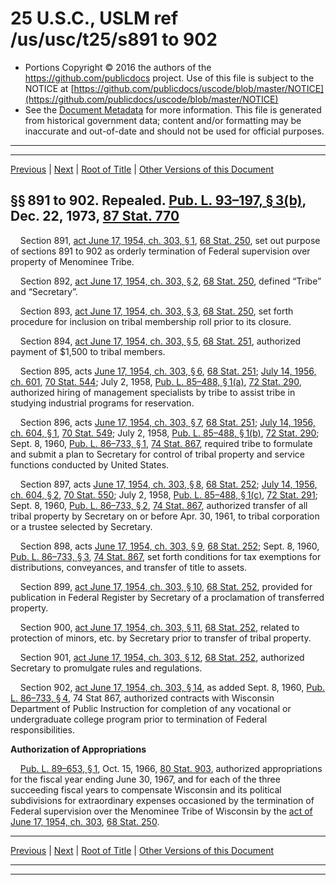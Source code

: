 ---
---

# 25 U.S.C., USLM ref /us/usc/t25/s891 to 902

* Portions Copyright © 2016 the authors of the https://github.com/publicdocs project.
  Use of this file is subject to the NOTICE at [https://github.com/publicdocs/uscode/blob/master/NOTICE](https://github.com/publicdocs/uscode/blob/master/NOTICE)
* See the [Document Metadata](././../../../../..//README.md) for more information.
  This file is generated from historical government data; content and/or formatting may be inaccurate and out-of-date and should not be used for official purposes.

----------
----------

[Previous](./../../../../..//us/usc/t25/ch14/schXL/m__us_usc_t25_ch14_schXL.md) | [Next](./../../../../..//us/usc/t25/ch14/schXLI/m__us_usc_t25_ch14_schXLI.md) | [Root of Title](./../../../../../) | [Other Versions of this Document](https://publicdocs.github.io/go/links?ns=uslm&ref=%2Fus%2Fusc%2Ft25%2Fs891+to+902)

## §§ 891 to 902. Repealed. [Pub. L. 93–197, § 3(b)][/us/pl/93/197/s3/b], Dec. 22, 1973, [87 Stat. 770][/us/stat/87/770]

    Section 891, [act June 17, 1954, ch. 303, § 1][/us/act/1954-06-17/ch303/s1], [68 Stat. 250][/us/stat/68/250], set out purpose of sections 891 to 902 as orderly termination of Federal supervision over property of Menominee Tribe.

    Section 892, [act June 17, 1954, ch. 303, § 2][/us/act/1954-06-17/ch303/s2], [68 Stat. 250][/us/stat/68/250], defined “Tribe” and “Secretary”.

    Section 893, [act June 17, 1954, ch. 303, § 3][/us/act/1954-06-17/ch303/s3], [68 Stat. 250][/us/stat/68/250], set forth procedure for inclusion on tribal membership roll prior to its closure.

    Section 894, [act June 17, 1954, ch. 303, § 5][/us/act/1954-06-17/ch303/s5], [68 Stat. 251][/us/stat/68/251], authorized payment of $1,500 to tribal members.

    Section 895, acts [June 17, 1954, ch. 303, § 6][/us/act/1954-06-17/ch303/s6], [68 Stat. 251][/us/stat/68/251]; [July 14, 1956, ch. 601][/us/act/1956-07-14/ch601], [70 Stat. 544][/us/stat/70/544]; July 2, 1958, [Pub. L. 85–488, § 1(a)][/us/pl/85/488/s1/a], [72 Stat. 290][/us/stat/72/290], authorized hiring of management specialists by tribe to assist tribe in studying industrial programs for reservation.

    Section 896, acts [June 17, 1954, ch. 303, § 7][/us/act/1954-06-17/ch303/s7], [68 Stat. 251][/us/stat/68/251]; [July 14, 1956, ch. 604, § 1][/us/act/1956-07-14/ch604/s1], [70 Stat. 549][/us/stat/70/549]; July 2, 1958, [Pub. L. 85–488, § 1(b)][/us/pl/85/488/s1/b], [72 Stat. 290][/us/stat/72/290]; Sept. 8, 1960, [Pub. L. 86–733, § 1][/us/pl/86/733/s1], [74 Stat. 867][/us/stat/74/867], required tribe to formulate and submit a plan to Secretary for control of tribal property and service functions conducted by United States.

    Section 897, acts [June 17, 1954, ch. 303, § 8][/us/act/1954-06-17/ch303/s8], [68 Stat. 252][/us/stat/68/252]; [July 14, 1956, ch. 604, § 2][/us/act/1956-07-14/ch604/s2], [70 Stat. 550][/us/stat/70/550]; July 2, 1958, [Pub. L. 85–488, § 1(c)][/us/pl/85/488/s1/c], [72 Stat. 291][/us/stat/72/291]; Sept. 8, 1960, [Pub. L. 86–733, § 2][/us/pl/86/733/s2], [74 Stat. 867][/us/stat/74/867], authorized transfer of all tribal property by Secretary on or before Apr. 30, 1961, to tribal corporation or a trustee selected by Secretary.

    Section 898, acts [June 17, 1954, ch. 303, § 9][/us/act/1954-06-17/ch303/s9], [68 Stat. 252][/us/stat/68/252]; Sept. 8, 1960, [Pub. L. 86–733, § 3][/us/pl/86/733/s3], [74 Stat. 867][/us/stat/74/867], set forth conditions for tax exemptions for distributions, conveyances, and transfer of title to assets.

    Section 899, [act June 17, 1954, ch. 303, § 10][/us/act/1954-06-17/ch303/s10], [68 Stat. 252][/us/stat/68/252], provided for publication in Federal Register by Secretary of a proclamation of transferred property.

    Section 900, [act June 17, 1954, ch. 303, § 11][/us/act/1954-06-17/ch303/s11], [68 Stat. 252][/us/stat/68/252], related to protection of minors, etc. by Secretary prior to transfer of tribal property.

    Section 901, [act June 17, 1954, ch. 303, § 12][/us/act/1954-06-17/ch303/s12], [68 Stat. 252][/us/stat/68/252], authorized Secretary to promulgate rules and regulations.

    Section 902, [act June 17, 1954, ch. 303, § 14][/us/act/1954-06-17/ch303/s14], as added Sept. 8, 1960, [Pub. L. 86–733, § 4][/us/pl/86/733/s4], 74 Stat 867, authorized contracts with Wisconsin Department of Public Instruction for completion of any vocational or undergraduate college program prior to termination of Federal responsibilities.

 __Authorization of Appropriations__ 

    [Pub. L. 89–653, § 1][/us/pl/89/653/s1], Oct. 15, 1966, [80 Stat. 903][/us/stat/80/903], authorized appropriations for the fiscal year ending June 30, 1967, and for each of the three succeeding fiscal years to compensate Wisconsin and its political subdivisions for extraordinary expenses occasioned by the termination of Federal supervision over the Menominee Tribe of Wisconsin by the [act of June 17, 1954, ch. 303][/us/act/1954-06-17/ch303], [68 Stat. 250][/us/stat/68/250].

----------

[Previous](./../../../../..//us/usc/t25/ch14/schXL/m__us_usc_t25_ch14_schXL.md) | [Next](./../../../../..//us/usc/t25/ch14/schXLI/m__us_usc_t25_ch14_schXLI.md) | [Root of Title](./../../../../../) | [Other Versions of this Document](https://publicdocs.github.io/go/links?ns=uslm&ref=%2Fus%2Fusc%2Ft25%2Fs891+to+902)

----------
----------

[/us/pl/93/197/s3/b]: https://publicdocs.github.io/go/links?ns=uslm&ref=%2Fus%2Fpl%2F93%2F197%2Fs3%2Fb
[/us/stat/87/770]: https://publicdocs.github.io/go/links?ns=uslm&ref=%2Fus%2Fstat%2F87%2F770
[/us/act/1954-06-17/ch303/s1]: https://publicdocs.github.io/go/links?ns=uslm&ref=%2Fus%2Fact%2F1954-06-17%2Fch303%2Fs1
[/us/stat/68/250]: https://publicdocs.github.io/go/links?ns=uslm&ref=%2Fus%2Fstat%2F68%2F250
[/us/act/1954-06-17/ch303/s2]: https://publicdocs.github.io/go/links?ns=uslm&ref=%2Fus%2Fact%2F1954-06-17%2Fch303%2Fs2
[/us/stat/68/250]: https://publicdocs.github.io/go/links?ns=uslm&ref=%2Fus%2Fstat%2F68%2F250
[/us/act/1954-06-17/ch303/s3]: https://publicdocs.github.io/go/links?ns=uslm&ref=%2Fus%2Fact%2F1954-06-17%2Fch303%2Fs3
[/us/stat/68/250]: https://publicdocs.github.io/go/links?ns=uslm&ref=%2Fus%2Fstat%2F68%2F250
[/us/act/1954-06-17/ch303/s5]: https://publicdocs.github.io/go/links?ns=uslm&ref=%2Fus%2Fact%2F1954-06-17%2Fch303%2Fs5
[/us/stat/68/251]: https://publicdocs.github.io/go/links?ns=uslm&ref=%2Fus%2Fstat%2F68%2F251
[/us/act/1954-06-17/ch303/s6]: https://publicdocs.github.io/go/links?ns=uslm&ref=%2Fus%2Fact%2F1954-06-17%2Fch303%2Fs6
[/us/stat/68/251]: https://publicdocs.github.io/go/links?ns=uslm&ref=%2Fus%2Fstat%2F68%2F251
[/us/act/1956-07-14/ch601]: https://publicdocs.github.io/go/links?ns=uslm&ref=%2Fus%2Fact%2F1956-07-14%2Fch601
[/us/stat/70/544]: https://publicdocs.github.io/go/links?ns=uslm&ref=%2Fus%2Fstat%2F70%2F544
[/us/pl/85/488/s1/a]: https://publicdocs.github.io/go/links?ns=uslm&ref=%2Fus%2Fpl%2F85%2F488%2Fs1%2Fa
[/us/stat/72/290]: https://publicdocs.github.io/go/links?ns=uslm&ref=%2Fus%2Fstat%2F72%2F290
[/us/act/1954-06-17/ch303/s7]: https://publicdocs.github.io/go/links?ns=uslm&ref=%2Fus%2Fact%2F1954-06-17%2Fch303%2Fs7
[/us/stat/68/251]: https://publicdocs.github.io/go/links?ns=uslm&ref=%2Fus%2Fstat%2F68%2F251
[/us/act/1956-07-14/ch604/s1]: https://publicdocs.github.io/go/links?ns=uslm&ref=%2Fus%2Fact%2F1956-07-14%2Fch604%2Fs1
[/us/stat/70/549]: https://publicdocs.github.io/go/links?ns=uslm&ref=%2Fus%2Fstat%2F70%2F549
[/us/pl/85/488/s1/b]: https://publicdocs.github.io/go/links?ns=uslm&ref=%2Fus%2Fpl%2F85%2F488%2Fs1%2Fb
[/us/stat/72/290]: https://publicdocs.github.io/go/links?ns=uslm&ref=%2Fus%2Fstat%2F72%2F290
[/us/pl/86/733/s1]: https://publicdocs.github.io/go/links?ns=uslm&ref=%2Fus%2Fpl%2F86%2F733%2Fs1
[/us/stat/74/867]: https://publicdocs.github.io/go/links?ns=uslm&ref=%2Fus%2Fstat%2F74%2F867
[/us/act/1954-06-17/ch303/s8]: https://publicdocs.github.io/go/links?ns=uslm&ref=%2Fus%2Fact%2F1954-06-17%2Fch303%2Fs8
[/us/stat/68/252]: https://publicdocs.github.io/go/links?ns=uslm&ref=%2Fus%2Fstat%2F68%2F252
[/us/act/1956-07-14/ch604/s2]: https://publicdocs.github.io/go/links?ns=uslm&ref=%2Fus%2Fact%2F1956-07-14%2Fch604%2Fs2
[/us/stat/70/550]: https://publicdocs.github.io/go/links?ns=uslm&ref=%2Fus%2Fstat%2F70%2F550
[/us/pl/85/488/s1/c]: https://publicdocs.github.io/go/links?ns=uslm&ref=%2Fus%2Fpl%2F85%2F488%2Fs1%2Fc
[/us/stat/72/291]: https://publicdocs.github.io/go/links?ns=uslm&ref=%2Fus%2Fstat%2F72%2F291
[/us/pl/86/733/s2]: https://publicdocs.github.io/go/links?ns=uslm&ref=%2Fus%2Fpl%2F86%2F733%2Fs2
[/us/stat/74/867]: https://publicdocs.github.io/go/links?ns=uslm&ref=%2Fus%2Fstat%2F74%2F867
[/us/act/1954-06-17/ch303/s9]: https://publicdocs.github.io/go/links?ns=uslm&ref=%2Fus%2Fact%2F1954-06-17%2Fch303%2Fs9
[/us/stat/68/252]: https://publicdocs.github.io/go/links?ns=uslm&ref=%2Fus%2Fstat%2F68%2F252
[/us/pl/86/733/s3]: https://publicdocs.github.io/go/links?ns=uslm&ref=%2Fus%2Fpl%2F86%2F733%2Fs3
[/us/stat/74/867]: https://publicdocs.github.io/go/links?ns=uslm&ref=%2Fus%2Fstat%2F74%2F867
[/us/act/1954-06-17/ch303/s10]: https://publicdocs.github.io/go/links?ns=uslm&ref=%2Fus%2Fact%2F1954-06-17%2Fch303%2Fs10
[/us/stat/68/252]: https://publicdocs.github.io/go/links?ns=uslm&ref=%2Fus%2Fstat%2F68%2F252
[/us/act/1954-06-17/ch303/s11]: https://publicdocs.github.io/go/links?ns=uslm&ref=%2Fus%2Fact%2F1954-06-17%2Fch303%2Fs11
[/us/stat/68/252]: https://publicdocs.github.io/go/links?ns=uslm&ref=%2Fus%2Fstat%2F68%2F252
[/us/act/1954-06-17/ch303/s12]: https://publicdocs.github.io/go/links?ns=uslm&ref=%2Fus%2Fact%2F1954-06-17%2Fch303%2Fs12
[/us/stat/68/252]: https://publicdocs.github.io/go/links?ns=uslm&ref=%2Fus%2Fstat%2F68%2F252
[/us/act/1954-06-17/ch303/s14]: https://publicdocs.github.io/go/links?ns=uslm&ref=%2Fus%2Fact%2F1954-06-17%2Fch303%2Fs14
[/us/pl/86/733/s4]: https://publicdocs.github.io/go/links?ns=uslm&ref=%2Fus%2Fpl%2F86%2F733%2Fs4
[/us/pl/89/653/s1]: https://publicdocs.github.io/go/links?ns=uslm&ref=%2Fus%2Fpl%2F89%2F653%2Fs1
[/us/stat/80/903]: https://publicdocs.github.io/go/links?ns=uslm&ref=%2Fus%2Fstat%2F80%2F903
[/us/act/1954-06-17/ch303]: https://publicdocs.github.io/go/links?ns=uslm&ref=%2Fus%2Fact%2F1954-06-17%2Fch303
[/us/stat/68/250]: https://publicdocs.github.io/go/links?ns=uslm&ref=%2Fus%2Fstat%2F68%2F250


